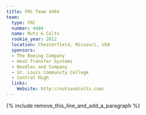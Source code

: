 ```yaml
---
title: FRC Team 4404
team:
  type: FRC
  number: 4404
  name: Nuts & Colts
  rookie_year: 2012
  location: Chesterfield, Missouri, USA
  sponsors:
  - The Boeing Company
  - Heat Transfer Systems
  - Noodles and Company
  - St. Louis Community College
  - Central High
  links:
    Website: http://nutsandcolts.com/
---
```


{% include remove_this_line_and_add_a_paragraph %}